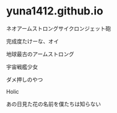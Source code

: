 # yuna1412.github.io

ネオアームストロングサイクロンジェット砲

完成度たけーな、オイ

地球最古のアームストロング

宇宙戦艦少女

ダメ押しのやつ

Holic

あの日見た花の名前を僕たちは知らない